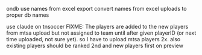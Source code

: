 ondb use names from excel export
convert names from excel uploads to proper db names


use claude on tnsoccer
FIXME:  The players are added to the new players from mtsa upload but not assigned to team until after given playerID (or next time uploaded, not sure yet). so I have to upload mtsa players 2x. also existing players should be ranked 2nd and new players first on preview
